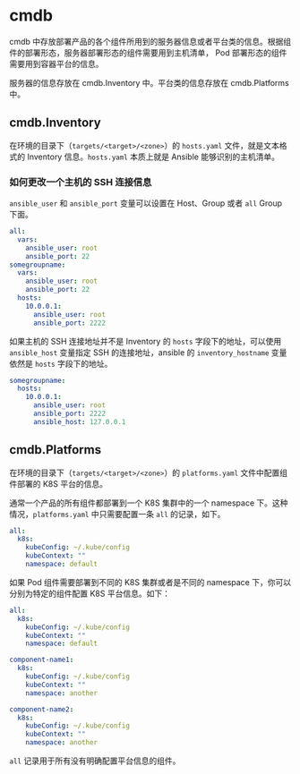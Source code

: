 # cmdb

cmdb 中存放部署产品的各个组件所用到的服务器信息或者平台类的信息。根据组件的部署形态，服务器部署形态的组件需要用到主机清单， Pod 部署形态的组件需要用到容器平台的信息。

服务器的信息存放在 cmdb.Inventory 中。平台类的信息存放在 cmdb.Platforms 中。

## cmdb.Inventory

在环境的目录下（`targets/<target>/<zone>`）的 `hosts.yaml` 文件，就是文本格式的 Inventory 信息。`hosts.yaml` 本质上就是 Ansible 能够识别的主机清单。

### 如何更改一个主机的 SSH 连接信息

`ansible_user` 和 `ansible_port` 变量可以设置在 Host、Group 或者 `all` Group 下面。

```yaml
all:
  vars:
    ansible_user: root
    ansible_port: 22
somegroupname:
  vars:
    ansible_user: root
    ansible_port: 22
  hosts:
    10.0.0.1:
      ansible_user: root
      ansible_port: 2222
```

如果主机的 SSH 连接地址并不是 Inventory 的 `hosts` 字段下的地址，可以使用 `ansible_host` 变量指定 SSH 的连接地址，ansible 的 `inventory_hostname` 变量依然是 `hosts` 字段下的地址。

```yaml
somegroupname:
  hosts:
    10.0.0.1:
      ansible_user: root
      ansible_port: 2222
      ansible_host: 127.0.0.1
```

## cmdb.Platforms

在环境的目录下（`targets/<target>/<zone>`）的 `platforms.yaml` 文件中配置组件部署的 K8S 平台的信息。

通常一个产品的所有组件都部署到一个 K8S 集群中的一个 namespace 下。这种情况，`platforms.yaml` 中只需要配置一条 `all` 的记录，如下。

```yaml
all:
  k8s:
    kubeConfig: ~/.kube/config
    kubeContext: ""
    namespace: default
```

如果 Pod 组件需要部署到不同的 K8S 集群或者是不同的 namespace 下，你可以分别为特定的组件配置 K8S 平台信息。如下：

```yaml
all:
  k8s:
    kubeConfig: ~/.kube/config
    kubeContext: ""
    namespace: default

component-name1:
  k8s:
    kubeConfig: ~/.kube/config
    kubeContext: ""
    namespace: another

component-name2:
  k8s:
    kubeConfig: ~/.kube/config
    kubeContext: ""
    namespace: another
```

`all` 记录用于所有没有明确配置平台信息的组件。
